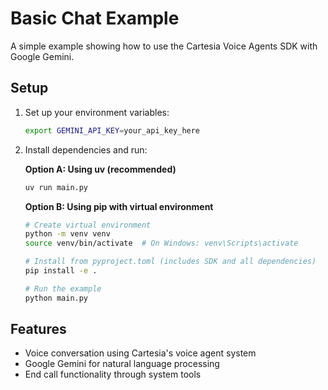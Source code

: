 # Basic Chat Example

A simple example showing how to use the Cartesia Voice Agents SDK with Google Gemini.

## Setup

1. Set up your environment variables:
   ```bash
   export GEMINI_API_KEY=your_api_key_here
   ```

2. Install dependencies and run:

   **Option A: Using uv (recommended)**
   ```bash
   uv run main.py
   ```

   **Option B: Using pip with virtual environment**
   ```bash
   # Create virtual environment
   python -m venv venv
   source venv/bin/activate  # On Windows: venv\Scripts\activate

   # Install from pyproject.toml (includes SDK and all dependencies)
   pip install -e .

   # Run the example
   python main.py
   ```

## Features

- Voice conversation using Cartesia's voice agent system
- Google Gemini for natural language processing
- End call functionality through system tools
